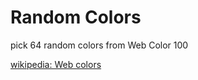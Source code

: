 Random Colors
===============

pick 64 random colors from Web Color 100

[wikipedia: Web colors](https://en.wikipedia.org/wiki/Web_colors)


